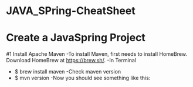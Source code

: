 # JAVA_SPring-CheatSheet 
# Create a JavaSpring Project

#1 Install Apache Maven
-To install Maven, first needs to install HomeBrew. Download HomeBrew at https://brew.sh/. 
-In Terminal 
- $ brew install maven
-Check maven version
- $ mvn version
-Now you should see something like this:
